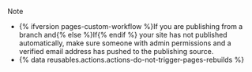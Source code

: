 > [!NOTE]
> * {% ifversion pages-custom-workflow %}If you are publishing from a branch and{% else %}If{% endif %} your site has not published automatically, make sure someone with admin permissions and a verified email address has pushed to the publishing source.
> * {% data reusables.actions.actions-do-not-trigger-pages-rebuilds %}
